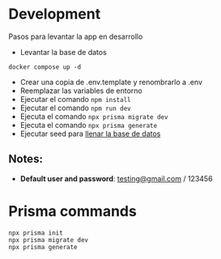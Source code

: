 # Development

Pasos para levantar la app en desarrollo

- Levantar la base de datos

```
docker compose up -d
```

- Crear una copia de .env.template y renombrarlo a .env
- Reemplazar las variables de entorno
- Ejecutar el comando `npm install`
- Ejecutar el comando `npm run dev`
- Ejecuta el comando `npx prisma migrate dev`
- Ejecuta el comando `npx prisma generate`
- Ejecutar seed para [llenar la base de datos](http://localhost:3000/api/seed)

## Notes:
- __Default user and password__: testing@gmail.com / 123456

# Prisma commands

```
npx prisma init
npx prisma migrate dev
npx prisma generate
```
